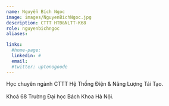 ```yaml
---
name: Nguyễn Bích Ngọc
image: images/NguyenBichNgoc.jpg
description: CTTT HTĐ&NLTT-K68
role: nguyenbichngoc
aliases:

links:
  #home-page: 
  linkedin: #
  email: 
  #twitter: uptonogoode
---
```


Học chuyên ngành CTTT Hệ Thống Điện & Năng Lượng Tái Tạo.
<br>
<br>
Khoá 68 Trường Đại học Bách Khoa Hà Nội.
